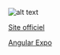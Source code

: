 ![alt text](https://github.com/mecheri/formation-angular/blob/master/Images/angular.png)

[Site officiel](https://angular.io/)

[Angular Expo](http://angularexpo.com/)
